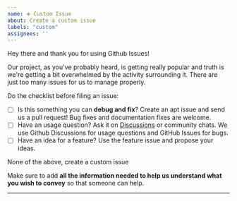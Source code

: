 ```yaml
---
name: ➕ Custom Issue
about: Create a custom issue
labels: "custom"
assignees: ''
---
```


Hey there and thank you for using Github Issues!

Our project, as you've probably heard, is getting really popular and truth is we're getting a bit overwhelmed by the activity surrounding it. There are just too many issues for us to manage properly.

Do the checklist before filing an issue:

- [ ] Is this something you can **debug and fix**? Create an apt issue and send us a pull request! Bug fixes and documentation fixes are welcome.
- [ ] Have an usage question? Ask it on [Discussions](https://github.com/metacall/core/discussions/new) or community chats. We use Github Discussions for usage questions and GitHub Issues for bugs.
- [ ] Have an idea for a feature? Use the feature issue and propose your ideas. 

None of the above, create a custom issue

Make sure to add **all the information needed to help us understand what you wish to convey** so that someone can help. 

------------------------------------------------------------------
